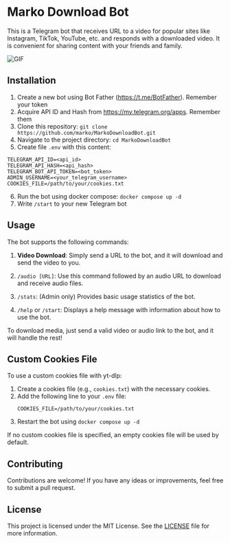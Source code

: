 # Marko Download Bot

This is a Telegram bot that receives URL to a video for popular sites like Instagram, TikTok, YouTube, etc. and responds with a downloaded video. It is convenient for sharing content with your friends and family.

![GIF](MarkoDownloadBot.gif)

## Installation

1. Create a new bot using Bot Father (https://t.me/BotFather). Remember your token
2. Acquire API ID and Hash from https://my.telegram.org/apps. Remember them
3. Clone this repository: `git clone https://github.com/marko/MarkoDownloadBot.git`
4. Navigate to the project directory: `cd MarkoDownloadBot`
5. Create file `.env` with this content:
```
TELEGRAM_API_ID=<api_id>
TELEGRAM_API_HASH=<api_hash>
TELEGRAM_BOT_API_TOKEN=<bot_token>
ADMIN_USERNAME=<your_telegram_username>
COOKIES_FILE=/path/to/your/cookies.txt
```
6. Run the bot using docker compose: `docker compose up -d`
7. Write `/start` to your new Telegram bot

## Usage

The bot supports the following commands:

1. **Video Download**: Simply send a URL to the bot, and it will download and send the video to you.

2. `/audio [URL]`: Use this command followed by an audio URL to download and receive audio files.

3. `/stats`: (Admin only) Provides basic usage statistics of the bot.

4. `/help` or `/start`: Displays a help message with information about how to use the bot.

To download media, just send a valid video or audio link to the bot, and it will handle the rest!

## Custom Cookies File

To use a custom cookies file with yt-dlp:

1. Create a cookies file (e.g., `cookies.txt`) with the necessary cookies.
2. Add the following line to your `.env` file:
   ```
   COOKIES_FILE=/path/to/your/cookies.txt
   ```
3. Restart the bot using `docker compose up -d`

If no custom cookies file is specified, an empty cookies file will be used by default.

## Contributing

Contributions are welcome! If you have any ideas or improvements, feel free to submit a pull request.

## License

This project is licensed under the MIT License. See the [LICENSE](LICENSE) file for more information.
